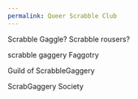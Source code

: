 ```yaml
---
permalink: Queer Scrabble Club
---
```

Scrabble Gaggle? 
Scrabble rousers? 

scrabble gaggery Faggotry 

Guild of ScrabbleGaggery 

ScrabGaggery Society